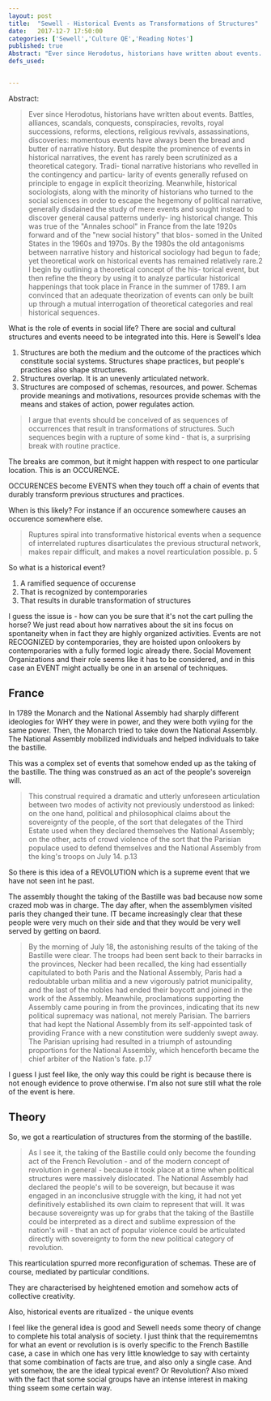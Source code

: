 ```yaml
---
layout: post
title:  "Sewell - Historical Events as Transformations of Structures"
date:   2017-12-7 17:50:00
categories: ['Sewell','Culture QE','Reading Notes']
published: true
Abstract: "Ever since Herodotus, historians have written about events. Battles, alliances, scandals, conquests, conspiracies, revolts, royal successions, reforms, elections, religious revivals, assassinations, discoveries momentous events have always been the bread and butter of narrative history. But despite the prominence of events in historical narratives, the event has rarely been scrutinized as a theoretical category. Tradi- tional narrative historians who revelled in the contingency and particu- larity of events generally refused on principle to engage in explicit theorizing. Meanwhile, historical sociologists, along with the minority of historians who turned to the social sciences in order to escape the hegemony of political narrative, generally disdained the study of mere events and sought instead to discover general causal patterns underly- ing historical change. This was true of the Annales school in France from the late 1920s forward and of the "new social history" that blos- somed in the United States in the 1960s and 1970s. By the 1980s the old antagonisms between narrative history and historical sociology had begun to fade; yet theoretical work on historical events has remained relatively rare.2 I begin by outlining a theoretical concept of the his- torical event, but then refine the theory by using it to analyze particular historical happenings that took place in France in the summer of 1789. I am convinced that an adequate theorization of events can only be built up through a mutual interrogation of theoretical categories and real historical sequences."
defs_used:


---
```

Abstract:
>Ever since Herodotus, historians have written about events. Battles, alliances, scandals, conquests, conspiracies, revolts, royal successions, reforms, elections, religious revivals, assassinations, discoveries: momentous events have always been the bread and butter of narrative history. But despite the prominence of events in historical narratives, the event has rarely been scrutinized as a theoretical category. Tradi- tional narrative historians who revelled in the contingency and particu- larity of events generally refused on principle to engage in explicit theorizing. Meanwhile, historical sociologists, along with the minority of historians who turned to the social sciences in order to escape the hegemony of political narrative, generally disdained the study of mere events and sought instead to discover general causal patterns underly- ing historical change. This was true of the "Annales school" in France from the late 1920s forward and of the "new social history" that blos- somed in the United States in the 1960s and 1970s. By the 1980s the old antagonisms between narrative history and historical sociology had begun to fade; yet theoretical work on historical events has remained relatively rare.2 I begin by outlining a theoretical concept of the his- torical event, but then refine the theory by using it to analyze particular historical happenings that took place in France in the summer of 1789. I am convinced that an adequate theorization of events can only be built up through a mutual interrogation of theoretical categories and real historical sequences.

What is the role of events in social life? There are social and cultural structures and events neeed to be integrated into this. Here is Sewell's Idea
1. Structures are both the medium and the outcome of the practices which constitute social systems. Structures shape practices, but people's practices also shape structures.
2. Structures overlap. It is an unevenly articulated network.
3. Structures are composed of schemas, resources, and power. Schemas provide meanings and motivations, resources provide schemas with the means and stakes of action, power regulates action.

>I argue that events should be conceived of as sequences of occurrences
that result in transformations of structures. Such sequences begin with
a rupture of some kind - that is, a surprising break with routine practice.

The breaks are common, but it might happen with respect to one particular location. This is an OCCURENCE.

OCCURENCES become EVENTS when they touch off a chain of events that durably transform previous structures and practices.

When is this likely? For instance if an occurence somewhere causes an occurence somewhere else.

>Ruptures
spiral into transformative historical events when a sequence of
interrelated ruptures disarticulates the previous structural network,
makes repair difficult, and makes a novel rearticulation possible. p. 5

So what is a historical event?
1. A ramified sequence of occurense
2. That is recognized by contemporaries
3. That results in durable transformation of structures

I guess the issue is - how can you be sure that it's not the cart pulling the horse? We just read about how narratives about the sit ins focus on spontaneity when in fact they are highly organized activities. Events are not RECOGNIZED by contemporaries, they are hoisted upon onlookers by contemporaries with a fully formed logic already there. Social Movement Organizations and their role seems like it has to be considered, and in this case an EVENT might actually be one in an arsenal of techniques.


## France

In 1789 the Monarch and the National Assembly had sharply different ideologies for WHY they were in power, and they were both vyiing for the same power. Then, the Monarch tried to take down the National Assembly. The National Assembly mobilized individuals and helped individuals to take the bastille.

This was a complex set of events that somehow ended up as the taking of the bastille. The thing was construed as an act of the people's sovereign will.

>This construal required a dramatic and
utterly unforeseen articulation between two modes of activity not previously
understood as linked: on the one hand, political and philosophical
claims about the sovereignty of the people, of the sort that
delegates of the Third Estate used when they declared themselves the
National Assembly; on the other, acts of crowd violence of the sort that
the Parisian populace used to defend themselves and the National
Assembly from the king's troops on July 14. p.13

So there is this idea of a REVOLUTION which is a supreme event that we have not seen int he past.

The assembly thought the taking of the Bastille was bad because now some crazed mob was in charge. The day after, when the assemblymen visited paris they changed their tune. IT became increasingly clear that these people were very much on their side and that they would be very well served by getting on baord.

>By the morning of July 18, the astonishing results of the taking of the
Bastille were clear. The troops had been sent back to their barracks in
the provinces, Necker had been recalled, the king had essentially capitulated
to both Paris and the National Assembly, Paris had a redoubtable
urban militia and a new vigorously patriot municipality, and the
last of the nobles had ended their boycott and joined in the work of the
Assembly. Meanwhile, proclamations supporting the Assembly came
pouring in from the provinces, indicating that its new political supremacy
was national, not merely Parisian. The barriers that had kept the
National Assembly from its self-appointed task of providing France
with a new constitution were suddenly swept away. The Parisian uprising
had resulted in a triumph of astounding proportions for the National
Assembly, which henceforth became the chief arbiter of the
Nation's fate. p.17

I guess I just feel like, the only way this could be right is because there is not enough evidence to prove otherwise. I'm also not sure still what the role of the event is here.

## Theory

So, we got a rearticulation of structures from the storming of the bastille.

>As I see it, the taking of the Bastille could only become the
founding act of the French Revolution - and of the modern concept of
revolution in general - because it took place at a time when political
structures were massively dislocated. The National Assembly had
declared the people's will to be sovereign, but because it was engaged
in an inconclusive struggle with the king, it had not yet definitively
established its own claim to represent that will. It was because sovereignty
was up for grabs that the taking of the Bastille could be interpreted
as a direct and sublime expression of the nation's will - that an
act of popular violence could be articulated directly with sovereignty to
form the new political category of revolution.

This rearticulation spurred more reconfiguration of schemas. These are of course, mediated by particular conditions.

They are characterised by heightened emotion and somehow acts of collective creativity.

Also, historical events are ritualized - the unique events

I feel like the general idea is good and Sewell needs some theory of change to complete his total analysis of society. I just think that the requirememtns for what an event or revolution is is overly specific to the French Bastille case, a case in which one has very little knowledge to say with certainty that some combination of facts are true, and also only a single case. And yet somehow, the are the ideal typical event? Or Revolution? Also mixed with the fact that some social groups have an intense interest in making thing sseem some certain way.
